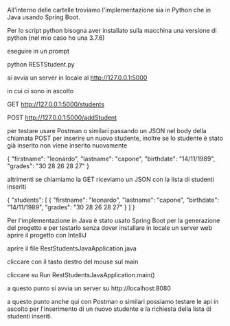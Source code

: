 All'interno delle cartelle troviamo l'implementazione sia in Python che in Java usando Spring Boot.

Per lo script python bisogna aver installato sulla macchina una versione di python (nel mio caso ho una 3.7.6)

eseguire in un prompt

python RESTStudent.py

si avvia un server in locale al http://127.0.0.1:5000

in cui ci sono in ascolto 

GET http://127.0.0.1:5000/students

POST http://127.0.0.1:5000/addStudent

per testare usare Postman o similari passando un JSON nel body della chiamata POST
per inserire un nuovo studente, inoltre se lo studente è stato già inserito non viene inserito nuovamente

{
	"firstname": "leonardo",
	"lastname": "capone",
	"birthdate": "14/11/1989",
	"grades": "30 28 26 28 27"
}


altrimenti se chiamiamo la GET riceviamo un JSON con la lista di studenti inseriti

{
    "students": [
        {
            "firstname": "leonardo",
            "lastname": "capone",
            "birthdate": "14/11/1989",
            "grades": "30 28 26 28 27"
        }
    ]
}


Per l'implementazione in Java è stato usato Spring Boot per la generazione del progetto e per testarlo
senza dover installare in locale un server web aprire il progetto con IntelliJ

aprire il file RestStudentsJavaApplication.java

cliccare con il tasto destro del mouse sul main

cliccare su Run RestStudentsJavaApplication.main()

a questo punto si avvia un server su http://localhost:8080

a questo punto anche qui con Postman o similari possiamo testare le api in ascolto per
l'inserimento di un nuovo studente e la richiesta della lista di studenti inseriti.
